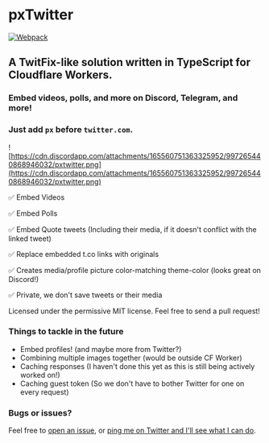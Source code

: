 # pxTwitter

[![Webpack](https://github.com/dangeredwolf/pxtwitter/actions/workflows/webpack.yml/badge.svg)](https://github.com/dangeredwolf/pxtwitter/actions/workflows/webpack.yml)

## A TwitFix-like solution written in TypeScript for Cloudflare Workers.

### Embed videos, polls, and more on Discord, Telegram, and more!

### Just add `px` before `twitter.com`.

![https://cdn.discordapp.com/attachments/165560751363325952/997265440868946032/pxtwitter.png](https://cdn.discordapp.com/attachments/165560751363325952/997265440868946032/pxtwitter.png)

✅ Embed Videos

✅ Embed Polls

✅ Embed Quote tweets (Including their media, if it doesn't conflict with the linked tweet)

✅ Replace embedded t.co links with originals

✅ Creates media/profile picture color-matching theme-color (looks great on Discord!)

✅ Private, we don't save tweets or their media

Licensed under the permissive MIT license. Feel free to send a pull request!

### Things to tackle in the future

- Embed profiles! (and maybe more from Twitter?)
- Combining multiple images together (would be outside CF Worker)
- Caching responses (I haven't done this yet as this is still being actively worked on!)
- Caching guest token (So we don't have to bother Twitter for one on every request)

### Bugs or issues?

Feel free to [open an issue](https://github.com/dangeredwolf/pxTwitter/issues), or [ping me on Twitter and I'll see what I can do](https://twitter.com/dangeredwolf).
